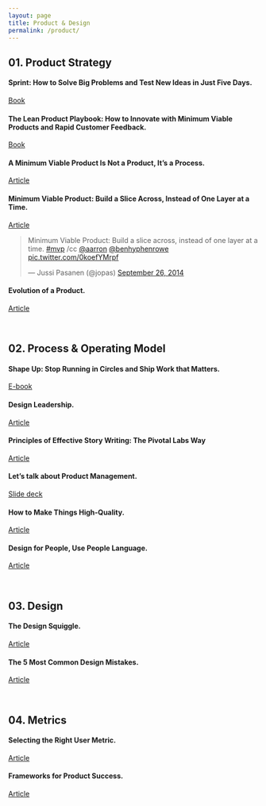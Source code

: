 ```yaml
---
layout: page
title: Product & Design
permalink: /product/
---
```


## 01. Product Strategy

#### Sprint: How to Solve Big Problems and Test New Ideas in Just Five Days.

[Book](https://www.thesprintbook.com)

#### The Lean Product Playbook: How to Innovate with Minimum Viable Products and Rapid Customer Feedback.

[Book](https://leanproductplaybook.com)

#### A Minimum Viable Product Is Not a Product, It’s a Process.

[Article](https://blog.ycombinator.com/minimum-viable-product-process/)

#### Minimum Viable Product: Build a Slice Across, Instead of One Layer at a Time.

[Article](https://www.jussipasanen.com/minimum-viable-product-build-a-slice-across-instead-of-one-layer-at-a-time/)

<blockquote class="twitter-tweet"><p lang="en" dir="ltr">Minimum Viable Product: Build a slice across, instead of one layer at a time. <a href="https://twitter.com/hashtag/mvp?src=hash&amp;ref_src=twsrc%5Etfw">#mvp</a> /cc <a href="https://twitter.com/aarron?ref_src=twsrc%5Etfw">@aarron</a> <a href="https://twitter.com/benhyphenrowe?ref_src=twsrc%5Etfw">@benhyphenrowe</a> <a href="http://t.co/0koefYMrpf">pic.twitter.com/0koefYMrpf</a></p>&mdash; Jussi Pasanen (@jopas) <a href="https://twitter.com/jopas/status/515301088660959233?ref_src=twsrc%5Etfw">September 26, 2014</a></blockquote> <script async src="https://platform.twitter.com/widgets.js" charset="utf-8"></script>


#### Evolution of a Product.

[Article](https://medium.com/sequoia-capital/evolution-of-a-product-223ce35f2179)

&nbsp;
## 02. Process & Operating Model

#### Shape Up: Stop Running in Circles and Ship Work that Matters.

[E-book](https://basecamp.com/shapeup)

#### Design Leadership.

[Article](http://joelcalifa.com/work/digitalocean-design-leadership/)

#### Principles of Effective Story Writing: The Pivotal Labs Way

[Article](https://www.pivotaltracker.com/blog/principles-of-effective-story-writing-the-pivotal-labs-way)

#### Let’s talk about Product Management.

[Slide deck](https://news.greylock.com/let-s-talk-about-product-management-d7bc5606e0c4)


#### How to Make Things High-Quality.

[Article](https://medium.com/the-year-of-the-looking-glass/how-to-make-things-high-quality-f466f875227d)

#### Design for People, Use People Language.

[Article](https://medium.com/the-year-of-the-looking-glass/design-for-people-use-people-language-41efcf5203b1)

&nbsp;
## 03. Design

#### The Design Squiggle.

[Article](https://thedesignsquiggle.com)


#### The 5 Most Common Design Mistakes.

[Article](https://medium.com/the-year-of-the-looking-glass/the-5-most-common-mistakes-in-design-52816ab77b3d)

&nbsp;
## 04. Metrics

#### Selecting the Right User Metric.

[Article](https://medium.com/sequoia-capital/selecting-the-right-user-metric-de95015aa38)


#### Frameworks for Product Success.

[Article](https://medium.com/sequoia-capital/frameworks-for-product-success-aff3f29c2c57)
